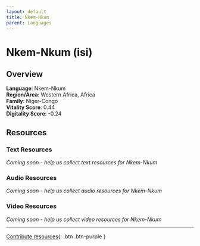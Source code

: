 ```yaml
---
layout: default
title: Nkem-Nkum
parent: Languages
---
```


# Nkem-Nkum (isi)

## Overview

**Language**: Nkem-Nkum  
**Region/Area**: Western Africa, Africa  
**Family**: Niger-Congo  
**Vitality Score**: 0.44  
**Digitality Score**: -0.24  

## Resources

### Text Resources
*Coming soon - help us collect text resources for Nkem-Nkum*

### Audio Resources
*Coming soon - help us collect audio resources for Nkem-Nkum*

### Video Resources
*Coming soon - help us collect video resources for Nkem-Nkum*

---

[Contribute resources](https://fairtrain.github.io/){: .btn .btn-purple }
